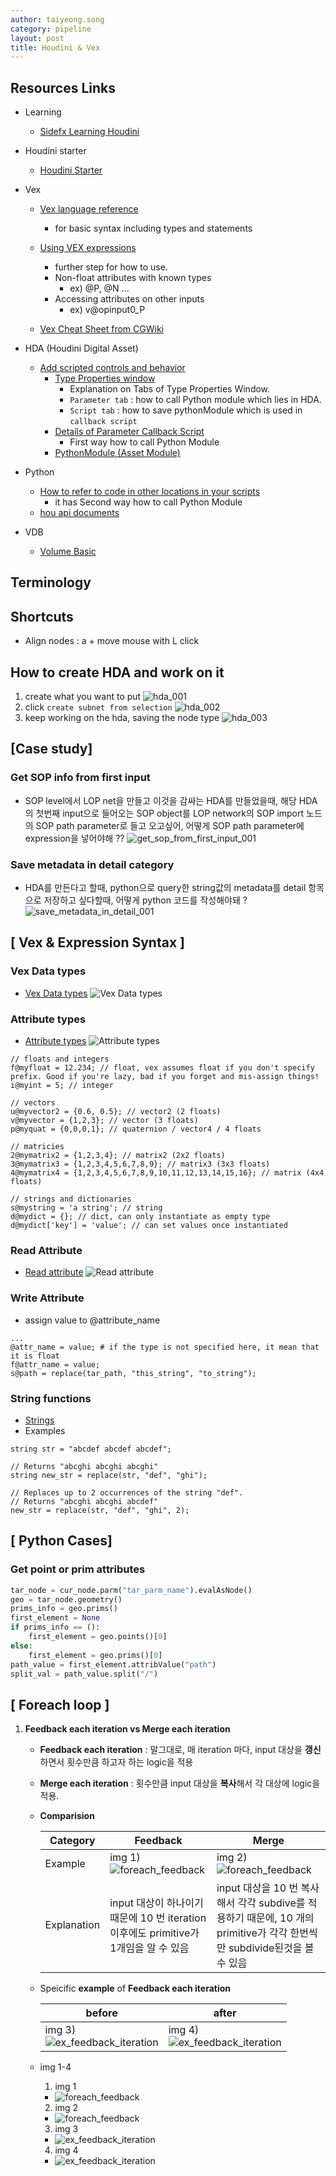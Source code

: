 ```yaml
---
author: taiyeong.song
category: pipeline
layout: post
title: Houdini & Vex
---
```

## Resources Links
- Learning
  - [Sidefx Learning Houdini](https://www.sidefx.com/learn/)
- Houdini starter
  - [Houdini Starter](https://seveneleven-houdini.tistory.com/category/Houdini/Houdini1_Starter)

- Vex
  - [Vex language reference](https://www.sidefx.com/docs/houdini/vex/lang.html#statements)
      - for basic syntax including types and statements
  - [Using VEX expressions](https://www.sidefx.com/docs/houdini/vex/snippets.html)
      - further step for how to use.
      - Non-float attributes with known types
          - ex) @P, @N ...
      - Accessing attributes on other inputs
          - ex) v@opinput0_P

  - [Vex Cheat Sheet from CGWiki](https://tokeru.com/cgwiki/VexCheatSheet.html)

- HDA (Houdini Digital Asset)
  - [Add scripted controls and behavior](https://www.sidefx.com/docs/houdini/assets/asset_ui.html#add-scripted-controls-and-behavior)
    - [Type Properties window](https://www.sidefx.com/docs/houdini/ref/windows/optype.html)
      - Explanation on Tabs of Type Properties Window.
      - `Parameter tab` : how to call Python module which lies in HDA.
      - `Script tab` : how to save pythonModule which is used in `callback script`
    - [Details of Parameter Callback Script](https://www.sidefx.com/docs/houdini/hom/locations.html#parameter_callback_scripts)
      - First way how to call Python Module
    - [PythonModule (Asset Module)](https://www.sidefx.com/docs/houdini/hom/locations.html#asset_modules)

- Python
  - [How to refer to code in other locations in your scripts](https://www.sidefx.com/docs/houdini/hom/locations.html#call)
    - it has Second way how to call Python Module
  - [hou api documents](https://www.sidefx.com/docs/houdini/hom/hou/index.html)

- VDB 
  - [Volume Basic](https://seveneleven-houdini.tistory.com/30)

## Terminology


## Shortcuts
- Align nodes : a + move mouse with L click

## How to create HDA and work on it
1. create what you want to put
![hda_001](../assets/houdini/hda_001.jpg)
2. click `create subnet from selection`
![hda_002](../assets/houdini/hda_002.jpg)
3. keep working on the hda, saving the node type
![hda_003](../assets/houdini/hda_003.jpg)

## [Case study]
### Get SOP info from first input
- SOP level에서 LOP net을 만들고 이것을 감싸는 HDA를 만들었을때, 해당 HDA의 첫번째 input으로 들어오는 SOP object를 LOP network의 SOP import 노드의 SOP path parameter로 들고 오고싶어, 어떻게 SOP path parameter에 expression을 넣어야해 ??
![get_sop_from_first_input_001](../assets/houdini/get_sop_from_first_input_001.jpg)

### Save metadata in detail category
- HDA를 만든다고 할때, python으로 query한 string값의 metadata를 detail 항목으로 저장하고 싶다할때, 어떻게  python 코드를 작성해야돼 ?
![save_metadata_in_detail_001](../assets/houdini/save_metadata_in_detail_001.jpg)

## [ Vex & Expression Syntax ] 

### Vex Data types
- [Vex Data types](https://www.sidefx.com/docs/houdini/vex/lang.html#data-types)
![Vex Data types](../assets/vex_data_type.png)

### Attribute types
- [Attribute types](https://www.sidefx.com/docs/houdini/vex/snippets.html#attributes)
![Attribute types](../assets/vex_attr_type.png)

```
// floats and integers
f@myfloat = 12.234; // float, vex assumes float if you don't specify prefix. Good if you're lazy, bad if you forget and mis-assign things!
i@myint = 5; // integer

// vectors
u@myvector2 = {0.6, 0.5}; // vector2 (2 floats)
v@myvector = {1,2,3}; // vector (3 floats)
p@myquat = {0,0,0,1}; // quaternion / vector4 / 4 floats

// matricies
2@mymatrix2 = {1,2,3,4}; // matrix2 (2x2 floats)
3@mymatrix3 = {1,2,3,4,5,6,7,8,9}; // matrix3 (3x3 floats)
4@mymatrix4 = {1,2,3,4,5,6,7,8,9,10,11,12,13,14,15,16}; // matrix (4x4 floats)

// strings and dictionaries
s@mystring = 'a string'; // string
d@mydict = {}; // dict, can only instantiate as empty type
d@mydict['key'] = 'value'; // can set values once instantiated
```


### Read Attribute
- [Read attribute](https://www.sidefx.com/docs/houdini/vex/attrib_suite.html#attrib)
![Read attribute](../assets/houdini/vex_read_attr_001.jpg)


### Write Attribute
- assign value to @attribute_name

```
...
@attr_name = value; # if the type is not specified here, it mean that it is float
f@attr_name = value;
s@path = replace(tar_path, "this_string", "to_string");
```

### String functions
- [Strings](https://www.sidefx.com/docs/houdini/vex/functions/index.html#string_group)
- Examples
```vex
string str = "abcdef abcdef abcdef";

// Returns "abcghi abcghi abcghi"
string new_str = replace(str, "def", "ghi");

// Replaces up to 2 occurrences of the string "def".
// Returns "abcghi abcghi abcdef"
new_str = replace(str, "def", "ghi", 2);
```

## [ Python Cases]

### Get point or prim attributes

```python
tar_node = cur_node.parm("tar_parm_name").evalAsNode()
geo = tar_node.geometry()
prims_info = geo.prims()
first_element = None
if prims_info == ():
    first_element = geo.points()[0]
else:
    first_element = geo.prims()[0]
path_value = first_element.attribValue("path")
split_val = path_value.split("/")
```

## [ Foreach loop ]

1. **Feedback each iteration vs Merge each iteration**
    
    - **Feedback each iteration** : 말그대로, 매 iteration 마다, input 대상을 **갱신** 하면서 횟수만큼 하고자 하는 logic을 적용

    - **Merge each iteration** : 횟수만큼 input 대상을 **복사**해서 각 대상에 logic을 적용.

    - **Comparision**

        | Category | Feedback | Merge | 
        | -------- | -------- | ----- |
        | Example | img 1) <br> ![foreach_feedback](../assets/houdini/foreach_001.jpg) | img 2) <br> ![foreach_feedback](../assets/houdini/foreach_002.jpg) |
        | Explanation | input 대상이 하나이기 때문에 10 번 iteration 이후에도 primitive가 1개임을 알 수 있음 | input 대상을 10 번 복사 해서 각각 subdive를 적용하기 때문에, 10 개의 primitive가 각각 한번씩만 subdivide된것을 볼 수 있음 |

    - Speicific **example** of **Feedback each iteration**

        | before | after |
        | ------ | ----- |
        | img 3) <br> ![ex_feedback_iteration](../assets/houdini/foreach_ex_001.jpg) | img 4) <br> ![ex_feedback_iteration](../assets/houdini/foreach_ex_002.jpg) |

    - img 1-4
      1. img 1
        - ![foreach_feedback](../assets/houdini/foreach_001.jpg)
      2. img 2
        - ![foreach_feedback](../assets/houdini/foreach_002.jpg)
      3. img 3
        - ![ex_feedback_iteration](../assets/houdini/foreach_ex_001.jpg)
      4. img 4
        - ![ex_feedback_iteration](../assets/houdini/foreach_ex_002.jpg)
